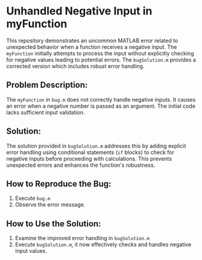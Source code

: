 # Unhandled Negative Input in myFunction
This repository demonstrates an uncommon MATLAB error related to unexpected behavior when a function receives a negative input.  The `myFunction` initially attempts to process the input without explicitly checking for negative values leading to potential errors. The `bugSolution.m` provides a corrected version which includes robust error handling.

## Problem Description:
The `myFunction` in `bug.m` does not correctly handle negative inputs. It causes an error when a negative number is passed as an argument.  The initial code lacks sufficient input validation.

## Solution:
The solution provided in `bugSolution.m` addresses this by adding explicit error handling using conditional statements (`if` blocks) to check for negative inputs before proceeding with calculations. This prevents unexpected errors and enhances the function's robustness.

## How to Reproduce the Bug:
1. Execute `bug.m`
2. Observe the error message.

## How to Use the Solution:
1. Examine the improved error handling in `bugSolution.m`
2. Execute `bugSolution.m`, it now effectively checks and handles negative input values.
